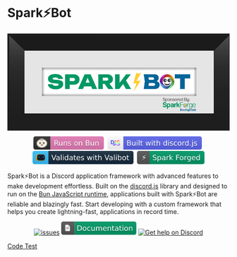 # Spark⚡️Bot

<div align="center" style="margin-bottom: 10px;">
    <img src="https://github.com/SparkBotDev/.github/raw/main/assets/images/readme-banner.png" alt="">
</div>
<div align="center" style="margin-bottom: 10px;">
    <a href="https://bun.sh"><img alt="Runs on Bun" src="https://github.com/SparkBotDev/.github/raw/main/assets/images/badges/bun.svg" height=30></a>&nbsp;
    <a href="https://discord.js.org"><img alt=" Built with discord.js" src="https://github.com/SparkBotDev/.github/raw/main/assets/images/badges/discordjs.svg" height=30></a>&nbsp;
    <a href="https://valibot.dev"><img alt="Validates with Valibot" src="https://github.com/SparkBotDev/.github/raw/main/assets/images/badges/valibot.svg" height=30></a>&nbsp;
    <a href="https://valibot.dev"><img alt="Validates with Valibot" src="https://github.com/SparkBotDev/.github/raw/main/assets/images/badges/forged.svg" height=30></a>
</div>

Spark⚡️Bot is a Discord application framework with advanced features to make development effortless. Built on the [discord.js](https://discordjs.dev/) library and designed to run on the [Bun JavaScript runtime](https://bun.sh/), applications built with Spark⚡️Bot are reliable and blazingly fast. Start developing with a custom framework that helps you create lightning-fast, applications in record time.

<div align="center">
    <a href="https://github.com/SparkBotDev/SparkBot-Development/issues"><img alt="issues" src="https://img.shields.io/github/issues/SparkBotDev/SparkBot-Development" height=30></a>
    <a href="https://github.com/SparkBotDev/SparkBot-Development/wiki"><img alt="documentation" src="https://github.com/SparkBotDev/.github/raw/main/assets/images/badges/documentation.svg" height=30></a>
    <a href="https://discord.gg/8ptjPttjvt"><img alt="Get help on Discord" src="https://img.shields.io/discord/1250847505566929037?logo=discord&logoColor=white&label=Get%20Help&labelColor=%235761E1&color=%2350545B" height=30></a>
</div>

[Code Test](./CODE_OF_CONDUCT.ts)
